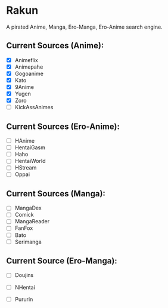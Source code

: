 # Rakun
A pirated Anime, Manga, Ero-Manga, Ero-Anime search engine.

## Current Sources (Anime):
- [x] Animeflix
- [x] Animepahe
- [x] Gogoanime
- [x] Kato
- [x] 9Anime
- [x] Yugen
- [x] Zoro
- [ ] KickAssAnimes

## Current Sources (Ero-Anime):
- [ ] HAnime
- [ ] HentaiGasm
- [ ] Haho
- [ ] HentaiWorld
- [ ] HStream
- [ ] Oppai

## Current Sources (Manga):
- [ ] MangaDex
- [ ] Comick
- [ ] MangaReader
- [ ] FanFox
- [ ] Bato
- [ ] Serimanga

## Current Source (Ero-Manga):
- [ ] Doujins
- [ ] NHentai
- [ ] Pururin





